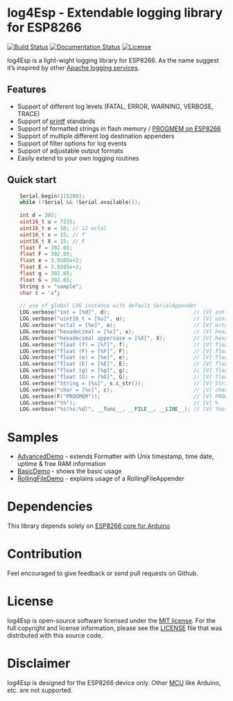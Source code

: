 # log4Esp - Extendable logging library for ESP8266

[![Build Status](https://travis-ci.org/hunsalz/log4Esp.svg?branch=master)](https://travis-ci.org/hunsalz/log4Esp)
[![Documentation Status](https://readthedocs.org/projects/log4esp/badge/?version=latest)](http://log4esp.readthedocs.io/en/latest/?badge=latest)
[![License](https://img.shields.io/badge/license-MIT%20License-blue.svg)](http://doge.mit-license.org)

 log4Esp is a light-wight logging library for ESP8266. As the name suggest it’s inspired by other [Apache logging services](https://logging.apache.org/).

## Features

* Support of different log levels (FATAL, ERROR, WARNING, VERBOSE, TRACE)
* Support of [printf](http://www.cplusplus.com/reference/cstdio/printf/) standards
* Support of formatted strings in flash memory / [PROGMEM on ESP8266](http://arduino-esp8266.readthedocs.io/en/latest/PROGMEM.html)
* Support of multiple different log destination appenders
* Support of filter options for log events
* Support of adjustable output formats
* Easily extend to your own logging routines

## Quick start

```c++
    Serial.begin(115200);
    while (!Serial && !Serial.available());      
    
    int d = 392;
    uint16_t u = 7235;
    uint16_t o = 10; // 12 octal
    uint16_t x = 15; // f
    uint16_t X = 15; // F
    float f = 392.65;
    float F = 392.65;
    float e = 3.9265e+2;
    float E = 3.9265e+2;
    float g = 392.65;
    float G = 392.65;
    String s = "sample";
    char c = 'a‘;
    
    // use of global LOG instance with default SerialAppender
    LOG.verbose("int = [%d]", d);                           // [V] int = [392]
    LOG.verbose("uint16_t = [%u]", u);                      // [V] uint16_t = [7235]
    LOG.verbose("octal = [%o]", o);                         // [V] octal = [12]
    LOG.verbose("hexadecimal = [%x]", x);                   // [V] hexadecimal = [f]
    LOG.verbose("hexadecimal uppercase = [%X]", X);         // [V] hexadecimal uppercase = [F]
    LOG.verbose("float (f) = [%f]", f);                     // [V] float (f) = [392.649994]
    LOG.verbose("float (F) = [%F]", F);                     // [V] float (F) = [3.92649994F+02]
    LOG.verbose("float (e) = [%e]", e);                     // [V] float (e) = [3.926500e+02]
    LOG.verbose("float (E) = [%E]", E);                     // [V] float (E) = [3.926500E+02]
    LOG.verbose("float (g) = [%g]", g);                     // [V] float (g) = [392.65]
    LOG.verbose("float (G) = [%G]", G);                     // [V] float (G) = [392.65]
    LOG.verbose("String = [%s]", s.c_str());                // [V] String = [sample]
    LOG.verbose("char = [%c]", c);                          // [V] char = [a]
    LOG.verbose(F("PROGMEM"));                              // [V] PROGMEM
    LOG.verbose("%%");                                      // [V] %
    LOG.verbose("%s(%s:%d)", __func__, __FILE__, __LINE__); // [V] foo(..<path>/foo.ino:123)
```

# Samples

- [AdvancedDemo](https://github.com/hunsalz/log4Esp/tree/master/examples/AdvancedDemo) - extends Formatter with Unix timestamp, time date, uptime & free RAM information
- [BasicDemo](https://github.com/hunsalz/log4Esp/tree/master/examples/BasicDemo) - shows the basic usage
- [RollingFileDemo](https://github.com/hunsalz/log4Esp/tree/master/examples/RollingFileDemo) - explains usage of a RollingFileAppender

# Dependencies

This library depends solely on [ESP8266 core for Arduino](https://github.com/esp8266/Arduino.git)

# Contribution

Feel encouraged to give feedback or send pull requests on Github.

# License

log4Esp is open-source software licensed under the [MIT license](http://opensource.org/licenses/MIT). For the full copyright and license information, please see the [LICENSE](LICENSE) file that was distributed with this source code.

# Disclaimer

log4Esp is designed for the ESP8266 device only. Other [MCU](https://en.wikipedia.org/wiki/Microcontroller) like Arduino, etc. are not supported.